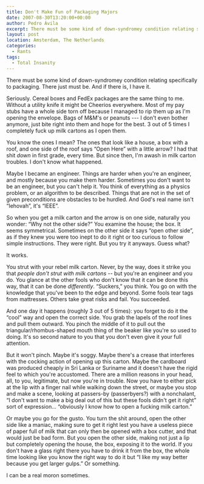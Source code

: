 ```yaml
---
title: Don't Make Fun of Packaging Majors
date: 2007-08-30T13:20:00+00:00
author: Pedro Ávila
excerpt: There must be some kind of down-syndromey condition relating specifically to packaging. There just must be. And if there is, I have it.
layout: post
location: Amsterdam, The Netherlands
categories:
  - Rants
tags:
  - Total Insanity
---
```

There must be some kind of down-syndromey condition relating specifically to packaging. There just must be. And if there is, I have it.

Seriously. Cereal boxes and FedEx packages are the same thing to me. Without a utility knife it might be Cheerios everywhere. Most of my pay stubs have a whole side torn off because I managed to rip them up as I'm opening the envelope. Bags of M&M's or peanuts --- I don't even bother anymore, just bite right into them and hope for the best. 3 out of 5 times I completely fuck up milk cartons as I open them.

You know the ones I mean? The ones that look like a house, a box with a roof, and one side of the roof says “Open Here” with a little arrow? I had that shit _down_ in first grade, every time. But since then, I'm awash in milk carton troubles. I don't know what happened.

Maybe I became an engineer. Things are harder when you're an engineer, and mostly because you make them harder. Sometimes you don't want to be an engineer, but you can't help it. You think of everything as a physics problem, or an algorithm to be described. Things that are not in the set of given preconditions are obstacles to be hurdled. And God's real name isn't “Iehovah”, it's “IEEE”.

So when you get a milk carton and the arrow is on one side, naturally you wonder: “Why not the other side?” You examine the house; the box. It seems symmetrical. Sometimes on the other side it says “open other side”, as if they knew you were too inept to do it right or too curious to follow simple instructions. They were right. But you try it anyways. Guess what?

It works.

You strut with your rebel milk carton. Never, by the way, does it strike you that _people don't strut with milk cartons_ -- but you're an engineer and you do. You glance at the other fools who don't know that it can be done this way, that it can be done _differently_. “Suckers,” you think. You go on with the knowledge that you've been to the edge and beyond. Some fools tear tags from mattresses. Others take great risks and fail. You succeeded.

And one day it happens (roughly 3 out of 5 times): you forget to do it the “cool” way and open the correct side. You grab the lapels of the roof lines and pull them outward. You pinch the middle of it to pull out the triangular/rhombus-shaped mouth thing of the beaker like you're so used to doing. It's so second nature to you that you don't even give it your full attention.

But it won't pinch. Maybe it's soggy. Maybe there's a crease that interferes with the cocking action of opening up this carton. Maybe the cardboard was produced cheaply in Sri Lanka or Suriname and it doesn't have the rigid feel to which you're accustomed. There are a million reasons in your head, all, to you, legitimate, but now you're in trouble. Now you have to either pick at the lip with a finger nail while walking down the street, or maybe you stop and make a scene, looking at passers-by (passerbyers?) with a nonchalant, “I don't want to make a big deal out of this but these fools didn't get it right” sort of expression... “obviously I know how to open a fucking milk carton.”

Or maybe you go for the gusto. You turn the shit around, open the other side like a maniac, making sure to get it right lest you have a useless piece of paper full of milk that can only then be opened with a box cutter, and that would just be bad form. But you open the other side, making not just a lip but completely opening the house, the box, exposing it to the world. If you don't have a glass right there you have to drink it from the box, the whole time looking like you know the right way to do it but “I like my way better because you get larger gulps.” Or something.

I can be a real moron sometimes.